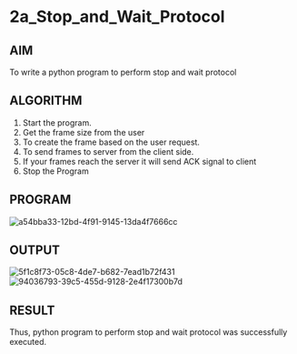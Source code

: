 # 2a_Stop_and_Wait_Protocol
## AIM 
To write a python program to perform stop and wait protocol
## ALGORITHM
1. Start the program.
2. Get the frame size from the user
3. To create the frame based on the user request.
4. To send frames to server from the client side.
5. If your frames reach the server it will send ACK signal to client
6. Stop the Program
## PROGRAM
![a54bba33-12bd-4f91-9145-13da4f7666cc](https://github.com/user-attachments/assets/cb57a3b6-c39a-462d-86b3-38662cf19cd1)
## OUTPUT
![5f1c8f73-05c8-4de7-b682-7ead1b72f431](https://github.com/user-attachments/assets/5e8ff7d3-6218-4220-bf5a-e2b498acdf4c)
![94036793-39c5-455d-9128-2e4f17300b7d](https://github.com/user-attachments/assets/2149b77d-134e-496f-a230-1442bbdeb273)

## RESULT
Thus, python program to perform stop and wait protocol was successfully executed.
